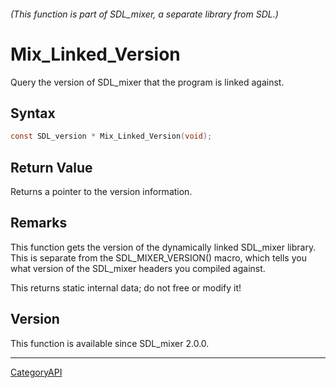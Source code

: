 ###### (This function is part of SDL_mixer, a separate library from SDL.)
# Mix_Linked_Version

Query the version of SDL_mixer that the program is linked against.

## Syntax

```c
const SDL_version * Mix_Linked_Version(void);

```

## Return Value

Returns a pointer to the version information.

## Remarks

This function gets the version of the dynamically linked SDL_mixer library.
This is separate from the SDL_MIXER_VERSION() macro, which tells you what
version of the SDL_mixer headers you compiled against.

This returns static internal data; do not free or modify it!

## Version

This function is available since SDL_mixer 2.0.0.

----
[CategoryAPI](CategoryAPI.md)
